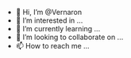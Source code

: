 - 👋 Hi, I’m @Vernaron
- 👀 I’m interested in ...
- 🌱 I’m currently learning ...
- 💞️ I’m looking to collaborate on ...
- 📫 How to reach me ...

<!---
Vernaron/Vernaron is a ✨ special ✨ repository because its `README.md` (this file) appears on your GitHub profile.
You can click the Preview link to take a look at your changes.
--->
